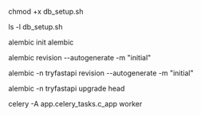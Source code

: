 chmod +x db_setup.sh

ls -l db_setup.sh

alembic init alembic

alembic revision --autogenerate -m "initial"

alembic -n tryfastapi revision --autogenerate -m "initial"

alembic -n tryfastapi upgrade head

celery -A app.celery_tasks.c_app worker